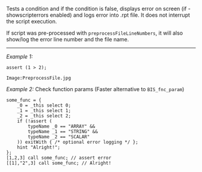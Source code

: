 Tests a condition and if the condition is false, displays error on screen (if -showscripterrors enabled) and logs error into .rpt file. It does not interrupt the script execution.

If script was pre-processed with `preprocessFileLineNumbers`, it will also show/log the error line number and the file name.


---
*Example 1:*
```sqf
assert (1 > 2);
``` 

`Image:PreprocessFile.jpg`

*Example 2:*
Check function params (Faster alternative to `BIS_fnc_param`)

```sqf
some_func = {
	_0 = _this select 0;
	_1 = _this select 1;
	_2 = _this select 2;
	if (!assert (
		typeName _0 == "ARRAY" && 
		typeName _1 == "STRING" &&
		typeName _2 == "SCALAR"
	)) exitWith { /* optional error logging */ };
	hint "Alright!";
};
[1,2,3] call some_func; // assert error
[[1],"2",3] call some_func; // Alright!
```